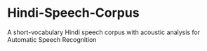 # Hindi-Speech-Corpus
A short-vocabulary Hindi speech corpus with acoustic analysis for Automatic Speech Recognition
